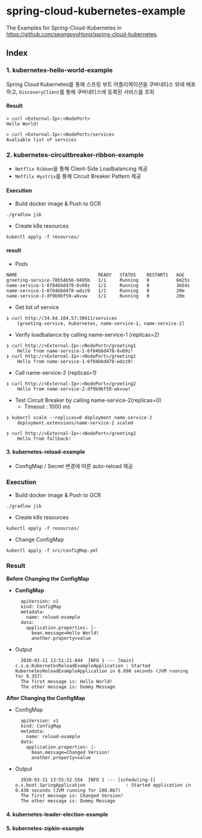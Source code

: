 # spring-cloud-kubernetes-example
The Examples for Spring-Cloud-Kubernetes in https://github.com/seongpyoHong/spring-cloud-kubernetes.

## Index
### 1. kubernetes-hello-world-example
Spring Cloud Kubernetes를 통해 스프링 부트 어플리케이션을 쿠버네티스 위에 배포하고, `DiscoveryClient`를 통해 쿠버네티스에 등록된 서비스를 조회
#### Result

    > curl <External-Ip>:<NodePort>
    Hello World!
    
    > curl <External-Ip>:<NodePort>/services
    Avaliable list of services

### 2. kubernetes-circuitbreaker-ribbon-example
- `Netflix Ribbon`을 통해 Client-Side Loadbalancing 제공
- `Netfilx Hystrix`를 통해 Circuit Breaker Pattern 제공

#### Execution

- Build docker image & Push to GCR
```
./gradlew jib
```
- Create k8s resources
```
kubectl apply -f resources/
```

#### **result**

- Pods
```
NAME                              READY   STATUS    RESTARTS   AGE
greeting-service-78b54b56-9495b   1/1     Running   0          6m25s
name-service-1-6f84bbd478-6v69z   1/1     Running   0          3m54s
name-service-1-6f84bbd478-wdzz9   1/1     Running   0          20m
name-service-2-df9b9bf59-wkvvw    1/1     Running   0          20m
```

- Get list of service
```
❯ curl http://34.64.104.57:30411/services
    [greeting-service, kubernetes, name-service-1, name-service-2]
```
- Verify loadbalance by calling name-service-1 (replicas=2)
```
❯ curl http://<External-Ip>:<NodePort>/greeting1
    Hello from name-service-1-6f84bbd478-6v69z! 
❯ curl http://<External-Ip>:<NodePort>/greeting1
    Hello from name-service-1-6f84bbd478-wdzz9!
```

- Call name-service-2 (replicas=1)
```
❯ curl http://<External-Ip>:<NodePort>/greeting2
    Hello from name-service-2-df9b9bf59-wkvvw!
```

- Test Circuit Breaker by calling name-service-2(replicas=0)
    - Timeout : 1000 ms
```
❯ kubectl scale --replicas=0 deployment name-service-2
    deployment.extensions/name-service-2 scaled

❯ curl http://<External-Ip>:<NodePort>/greeting2
    Hello from fallback!
```

#### 3. kubernetes-reload-example
- ConfigMap / Secret 변경에 따른 auto-reload 제공

### Execution

- Build docker image & Push to GCR
```
./gradlew jib
```
- Create k8s resources
```
kubectl apply -f resources/
```
- Change ConfigMap
```
kubectl apply -f src/configMap.yml
```

### Result

**Before Changing the ConfigMap**

- **ConfigMap**

        apiVersion: v1
        kind: ConfigMap
        metadata:
          name: reload-example
        data:
          application.properties: |-
            bean.message=Hello World!
            another.property=value

- Output

        2020-03-11 13:51:21.844  INFO 1 --- [main] c.s.e.KubernetesReloadExampleApplication : Started KubernetesReloadExampleApplication in 8.698 seconds (JVM running for 9.357)
        The first message is: Hello World!
        The other message is: Dummy Message

**After Changing the ConfigMap**

- ConfigMap

        apiVersion: v1
        kind: ConfigMap
        metadata:
          name: reload-example
        data:
          application.properties: |-
            bean.message=Changed Version!
            another.property=value

- Output

        2020-03-11 13:55:52.554  INFO 1 --- [scheduling-1] o.s.boot.SpringApplication               : Started application in 0.436 seconds (JVM running for 280.067)
        The first message is: Changed Version!
        The other message is: Dummy Message
#### 4. kubernetes-leader-election-example
#### 5. kubernetes-zipkin-example	
